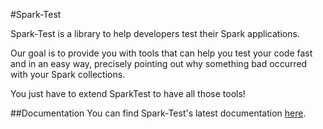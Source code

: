 #Spark-Test

Spark-Test is a library to help developers test their Spark applications.

Our goal is to provide you with tools that can help you test your code fast and in an easy way, precisely pointing out why something bad occurred with your Spark collections.

You just have to extend SparkTest to have all those tools!

##Documentation
You can find Spark-Test's latest documentation [here](https://www.javadoc.io/doc/io.univalence/spark-test_2.11).
